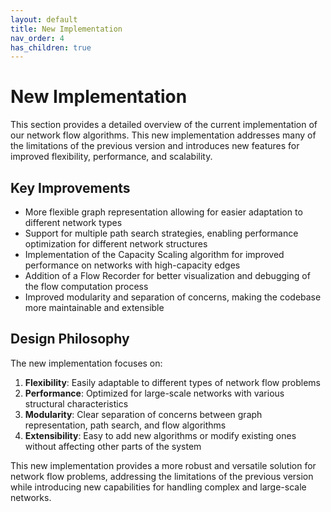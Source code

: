 ```yaml
---
layout: default
title: New Implementation
nav_order: 4
has_children: true
---
```


# New Implementation

This section provides a detailed overview of the current implementation of our network flow algorithms. This new implementation addresses many of the limitations of the previous version and introduces new features for improved flexibility, performance, and scalability.

## Key Improvements

- More flexible graph representation allowing for easier adaptation to different network types
- Support for multiple path search strategies, enabling performance optimization for different network structures
- Implementation of the Capacity Scaling algorithm for improved performance on networks with high-capacity edges
- Addition of a Flow Recorder for better visualization and debugging of the flow computation process
- Improved modularity and separation of concerns, making the codebase more maintainable and extensible

## Design Philosophy

The new implementation focuses on:

1. **Flexibility**: Easily adaptable to different types of network flow problems
2. **Performance**: Optimized for large-scale networks with various structural characteristics
3. **Modularity**: Clear separation of concerns between graph representation, path search, and flow algorithms
4. **Extensibility**: Easy to add new algorithms or modify existing ones without affecting other parts of the system

This new implementation provides a more robust and versatile solution for network flow problems, addressing the limitations of the previous version while introducing new capabilities for handling complex and large-scale networks.